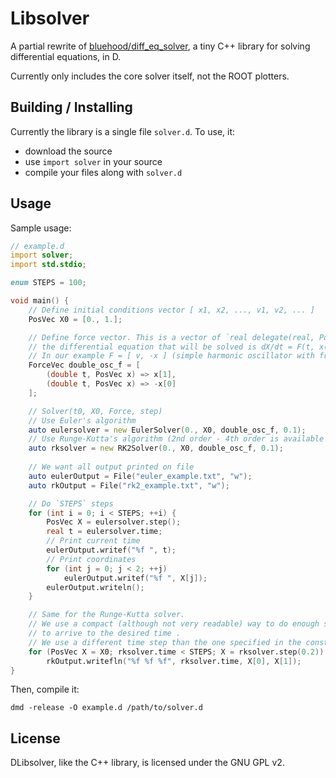 # Libsolver
A partial rewrite of [bluehood/diff_eq_solver](https://github.com/bluehood/diff_eq_solver),
a tiny C++ library for solving differential equations, in D.

Currently only includes the core solver itself, not the ROOT plotters.

## Building / Installing

Currently the library is a single file `solver.d`. To use, it:

- download the source  
- use `import solver` in your source  
- compile your files along with `solver.d`

## Usage

Sample usage:

```d
// example.d
import solver;
import std.stdio;

enum STEPS = 100;

void main() {
	// Define initial conditions vector [ x1, x2, ..., v1, v2, ... ]
	PosVec X0 = [0., 1.];

	// Define force vector. This is a vector of `real delegate(real, PosVec)`; 
	// the differential equation that will be solved is dX/dt = F(t, x(t))
	// In our example F = [ v, -x ] (simple harmonic oscillator with frequency=1)
	ForceVec double_osc_f = [
		(double t, PosVec x) => x[1],
		(double t, PosVec x) => -x[0]
	];

	// Solver(t0, X0, Force, step)
	// Use Euler's algorithm
	auto eulersolver = new EulerSolver(0., X0, double_osc_f, 0.1);
	// Use Runge-Kutta's algorithm (2nd order - 4th order is available as RK4Solver)
	auto rksolver = new RK2Solver(0., X0, double_osc_f, 0.1);
	
	// We want all output printed on file
	auto eulerOutput = File("euler_example.txt", "w");
	auto rkOutput = File("rk2_example.txt", "w");

	// Do `STEPS` steps
	for (int i = 0; i < STEPS; ++i) {
		PosVec X = eulersolver.step();
		real t = eulersolver.time;
		// Print current time
		eulerOutput.writef("%f ", t);
		// Print coordinates
		for (int j = 0; j < 2; ++j)
			eulerOutput.writef("%f ", X[j]);
		eulerOutput.writeln();
	}

	// Same for the Runge-Kutta solver.
	// We use a compact (although not very readable) way to do enough steps
	// to arrive to the desired time .
	// We use a different time step than the one specified in the constructor
	for (PosVec X = X0; rksolver.time < STEPS; X = rksolver.step(0.2))
		rkOutput.writefln("%f %f %f", rksolver.time, X[0], X[1]);
}
```

Then, compile it:  
```
dmd -release -O example.d /path/to/solver.d
```

## License
DLibsolver, like the C++ library, is licensed under the GNU GPL v2.
